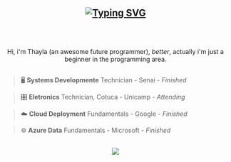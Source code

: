 
<h2 align="center"> <a href="https://git.io/typing-svg"><img src="https://readme-typing-svg.demolab.com?font=Press+Start+2P&size=14&pause=3000&color=3233B4&width=435&lines=You++fell+into+profile+of+Lugian" alt="Typing SVG" /></a> </h2>
<br></br>
<p align="center"> Hi, i'm Thayla (an awesome future programmer), <i>better</i>, actually i'm just a beginner in the programming area. </p>

<img src="https://i.pinimg.com/originals/61/0c/14/610c14fc2da4bc21aa0943674582fde4.gif" width="900px" height="1px" alt="separador">
<br>

> 🖥  **Systems Developmente** Technician - Senai - *Finished*

> 🎛  **Eletronics** Technician, Cotuca - Unicamp - *Attending*

> ☁️ **Cloud Deployment** Fundamentals - Google - *Finished*

> ⚙️ **Azure Data** Fundamentals - Microsoft - *Finished*
<br>

<div align="center">
  <img src="https://github-readme-stats.vercel.app/api/top-langs/?username=lugian&langs_count=4&title_color=703dff&text_color=ffffff&border_color=280099&bg_color=DEG,0f003b,000e57&custom_title=Languages&hide_progress=true" />
</div>


